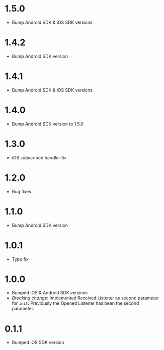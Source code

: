 # 1.5.0

* Bump Android SDK & iOS SDK versions

# 1.4.2
* Bump Android SDK version

# 1.4.1

* Bump Android SDK & iOS SDK versions

# 1.4.0

* Bump Android SDK version to 1.5.0

# 1.3.0

* iOS subscribed handler fix

# 1.2.0

* Bug fixes

# 1.1.0

* Bump Android SDK version

# 1.0.1

* Typo fix

# 1.0.0

* Bumped iOS & Android SDK versions
* *Breaking change*: Implemented Received Listener as second parameter for `init`. Previously the Opened Listener has been the second parameter.

# 0.1.1

* Bumped iOS SDK version
